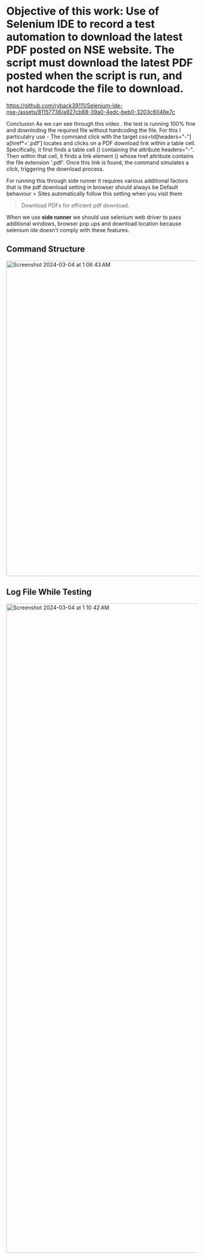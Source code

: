 # Objective of this work:  Use of Selenium IDE to record a test automation to download the latest PDF posted on NSE website. The script must download the latest PDF posted when the script is run, and not hardcode the file to download. 


https://github.com/ryback39111/Selenium-Ide-nse-/assets/81157736/a927cb88-39a0-4edc-beb0-3203c6046e7c

Conclusion
As we can see through this video . the test is running 100% fine and downloding the required file without hardcoding the file.
For this I particulalry use - The command click with the target css=td[headers="-"] a[href*='.pdf'] locates and clicks on a PDF download link within a table cell.  Specifically, it first finds a table cell (<td>) containing the attribute headers="-".  Then within that cell, it finds a link element (<a>) whose href attribute contains the file extension '.pdf'.   Once this link is found, the command simulates a click, triggering the download process. 

For running this through side runner it requires various additional factors that is the pdf download setting in browser should always be Default behaviour > Sites automatically follow this setting when you visit them
>Download PDFs for efficient pdf download.

When we use **side runner** we should use selenium web driver to pass additional windows, browser pop ups and download location because selenium ide doesn't comply with these features.

## Command Structure 
<img width="831" alt="Screenshot 2024-03-04 at 1 06 43 AM" src="https://github.com/ryback39111/Selenium-Ide-nse-/assets/81157736/1be56b78-f051-40ce-8433-36e535db7770">

## Log File While Testing 
<img width="1710" alt="Screenshot 2024-03-04 at 1 10 42 AM" src="https://github.com/ryback39111/Selenium-Ide-nse-/assets/81157736/03f242ed-8af8-4462-87bc-e28c094c2d7c">








